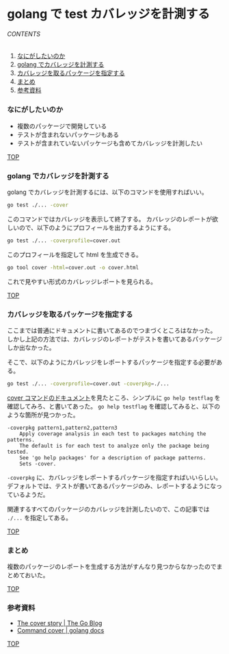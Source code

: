 # golang で test カバレッジを計測する
<a id="top"></a>

###### CONTENTS

1. [なにがしたいのか](#purpose)
1. [golang でカバレッジを計測する](#cover)
1. [カバレッジを取るパッケージを指定する](#coverpkg)
1. [まとめ](#postscript)
1. [参考資料](#reference)


<a id="purpose"></a>
### なにがしたいのか

- 複数のパッケージで開発している
- テストが含まれないパッケージもある
- テストが含まれていないパッケージも含めてカバレッジを計測したい


[TOP](#top)
<a id="cover"></a>
### golang でカバレッジを計測する

golang でカバレッジを計測するには、以下のコマンドを使用すればいい。

```bash
go test ./... -cover
```

このコマンドではカバレッジを表示して終了する。
カバレッジのレポートが欲しいので、以下のようにプロフィールを出力するようにする。

```bash
go test ./... -coverprofile=cover.out
```

このプロフィールを指定して html を生成できる。

```bash
go tool cover -html=cover.out -o cover.html
```

これで見やすい形式のカバレッジレポートを見られる。


[TOP](#top)
<a id="coverpkg"></a>
### カバレッジを取るパッケージを指定する

ここまでは普通にドキュメントに書いてあるのでつまづくところはなかった。
しかし上記の方法では、カバレッジのレポートがテストを書いてあるパッケージしか出なかった。

そこで、以下のようにカバレッジをレポートするパッケージを指定する必要がある。

```bash
go test ./... -coverprofile=cover.out -coverpkg=./...
```

[cover コマンドのドキュメント](https://golang.org/cmd/cover/)を見たところ、シンプルに `go help testflag` を確認してみろ、と書いてあった。
`go help testflag` を確認してみると、以下のような箇所が見つかった。

```text
-coverpkg pattern1,pattern2,pattern3
    Apply coverage analysis in each test to packages matching the patterns.
    The default is for each test to analyze only the package being tested.
    See 'go help packages' for a description of package patterns.
    Sets -cover.
```

`-coverpkg` に、カバレッジをレポートするパッケージを指定すればいいらしい。
デフォルトでは、テストが書いてあるパッケージのみ、レポートするようになっているようだ。

関連するすべてのパッケージのカバレッジを計測したいので、この記事では `./...` を指定してある。


[TOP](#top)
<a id="postscript"></a>
### まとめ

複数のパッケージのレポートを生成する方法がすんなり見つからなかったのでまとめておいた。


[TOP](#top)
<a id="reference"></a>
### 参考資料

- [The cover story | The Go Blog](https://blog.golang.org/cover)
- [Command cover | golang docs](https://golang.org/cmd/cover/)


[TOP](#top)
